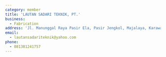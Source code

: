```yaml
---
category: member
title: 'LAUTAN SADARI TEKNIK, PT.'
business:
  - Fabrication
address: 'Jl. Manunggal Raya Pasir Ela, Pasir Jengkol, Majalaya, Karawang'
email:
  - lautansadariteknik@yahoo.com
phone:
  - 081381241757
---
```

